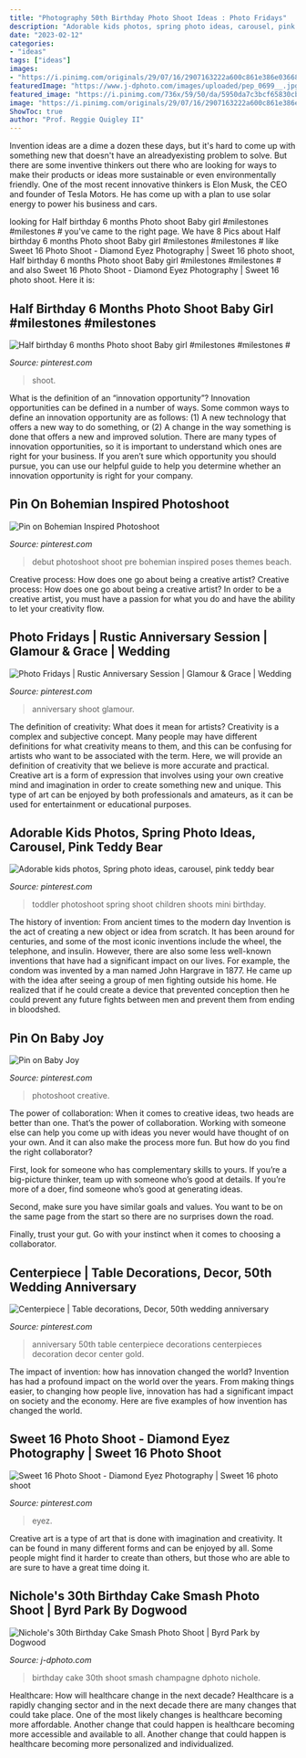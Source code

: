 ```yaml
---
title: "Photography 50th Birthday Photo Shoot Ideas : Photo Fridays"
description: "Adorable kids photos, spring photo ideas, carousel, pink teddy bear"
date: "2023-02-12"
categories:
- "ideas"
tags: ["ideas"]
images:
- "https://i.pinimg.com/originals/29/07/16/2907163222a600c861e386e03668b47d.jpg"
featuredImage: "https://www.j-dphoto.com/images/uploaded/pep_0699__.jpg"
featured_image: "https://i.pinimg.com/736x/59/50/da/5950da7c3bcf65830cb65cac3ff1ead4.jpg"
image: "https://i.pinimg.com/originals/29/07/16/2907163222a600c861e386e03668b47d.jpg"
ShowToc: true
author: "Prof. Reggie Quigley II"
---
```



Invention ideas are a dime a dozen these days, but it's hard to come up with something new that doesn't have an alreadyexisting problem to solve. But there are some inventive thinkers out there who are looking for ways to make their products or ideas more sustainable or even environmentally friendly. One of the most recent innovative thinkers is Elon Musk, the CEO and founder of Tesla Motors. He has come up with a plan to use solar energy to power his business and cars.

	

		
looking for Half birthday 6 months Photo shoot Baby girl #milestones #milestones # you've came to the right page. We have 8 Pics about Half birthday 6 months Photo shoot Baby girl #milestones #milestones # like Sweet 16 Photo Shoot - Diamond Eyez Photography | Sweet 16 photo shoot, Half birthday 6 months Photo shoot Baby girl #milestones #milestones # and also Sweet 16 Photo Shoot - Diamond Eyez Photography | Sweet 16 photo shoot. Here it is:
		
    
## Half Birthday 6 Months Photo Shoot Baby Girl #milestones #milestones #

<img loading=lazy src="https://i.pinimg.com/736x/d7/ab/6b/d7ab6b3c7bb37e6b90c4996d238bb68a.jpg" onerror="this.onerror=null;this.src='https://tse4.mm.bing.net/th?id=OIP.IUP5kD7sHB4poZPf7sRzegHaLH&amp;pid=15.1';" alt="Half birthday 6 months Photo shoot Baby girl #milestones #milestones #">

_Source: pinterest.com_

>shoot. 

	

What is the definition of an “innovation opportunity”?
Innovation opportunities can be defined in a number of ways. Some common ways to define an innovation opportunity are as follows: (1) A new technology that offers a new way to do something, or (2) A change in the way something is done that offers a new and improved solution. 
There are many types of innovation opportunities, so it is important to understand which ones are right for your business. If you aren’t sure which opportunity you should pursue, you can use our helpful guide to help you determine whether an innovation opportunity is right for your company.

    
## Pin On Bohemian Inspired Photoshoot

<img loading=lazy src="https://i.pinimg.com/736x/88/0e/e6/880ee6eaa39d3cbdbbc548b785fe43e0--pre-debut-shoot-photoshoot.jpg" onerror="this.onerror=null;this.src='https://tse2.mm.bing.net/th?id=OIP.VZJqqDoR4APTUNNmhejp_AHaLH&amp;pid=15.1';" alt="Pin on Bohemian Inspired Photoshoot">

_Source: pinterest.com_

>debut photoshoot shoot pre bohemian inspired poses themes beach. 

	

Creative process: How does one go about being a creative artist?
Creative process: How does one go about being a creative artist?
In order to be a creative artist, you must have a passion for what you do and have the ability to let your creativity flow.

    
## Photo Fridays | Rustic Anniversary Session | Glamour &amp; Grace | Wedding

<img loading=lazy src="https://i.pinimg.com/originals/29/07/16/2907163222a600c861e386e03668b47d.jpg" onerror="this.onerror=null;this.src='https://tse1.mm.bing.net/th?id=OIP.m8XA2IZ0tWnf9-iA_O0d3QHaLH&amp;pid=15.1';" alt="Photo Fridays | Rustic Anniversary Session | Glamour &amp; Grace | Wedding">

_Source: pinterest.com_

>anniversary shoot glamour. 

	

The definition of creativity: What does it mean for artists?
Creativity is a complex and subjective concept. Many people may have different definitions for what creativity means to them, and this can be confusing for artists who want to be associated with the term. Here, we will provide an definition of creativity that we believe is more accurate and practical. Creative art is a form of expression that involves using your own creative mind and imagination in order to create something new and unique. This type of art can be enjoyed by both professionals and amateurs, as it can be used for entertainment or educational purposes.

    
## Adorable Kids Photos, Spring Photo Ideas, Carousel, Pink Teddy Bear

<img loading=lazy src="https://i.pinimg.com/736x/59/50/da/5950da7c3bcf65830cb65cac3ff1ead4.jpg" onerror="this.onerror=null;this.src='https://tse1.mm.bing.net/th?id=OIP.FlJ9kre8hT4eTZt3-PoxnQHaLG&amp;pid=15.1';" alt="Adorable kids photos, Spring photo ideas, carousel, pink teddy bear">

_Source: pinterest.com_

>toddler photoshoot spring shoot children shoots mini birthday. 

	

The history of invention: From ancient times to the modern day
Invention is the act of creating a new object or idea from scratch. It has been around for centuries, and some of the most iconic inventions include the wheel, the telephone, and insulin. However, there are also some less well-known inventions that have had a significant impact on our lives. For example, the condom was invented by a man named John Hargrave in 1877. He came up with the idea after seeing a group of men fighting outside his home. He realized that if he could create a device that prevented conception then he could prevent any future fights between men and prevent them from ending in bloodshed.

    
## Pin On Baby Joy

<img loading=lazy src="https://i.pinimg.com/736x/02/44/dc/0244dc7c5b335ca5d9ea32ad9a24fb4c--creative-photoshoot-ideas-baby-photoshoot-ideas.jpg" onerror="this.onerror=null;this.src='https://tse1.mm.bing.net/th?id=OIP.T4lCOXCopb1jVSmPJcNgfgHaLL&amp;pid=15.1';" alt="Pin on Baby Joy">

_Source: pinterest.com_

>photoshoot creative. 

	

The power of collaboration:
When it comes to creative ideas, two heads are better than one. That’s the power of collaboration.
Working with someone else can help you come up with ideas you never would have thought of on your own. And it can also make the process more fun. But how do you find the right collaborator?

First, look for someone who has complementary skills to yours. If you’re a big-picture thinker, team up with someone who’s good at details. If you’re more of a doer, find someone who’s good at generating ideas.

Second, make sure you have similar goals and values. You want to be on the same page from the start so there are no surprises down the road.

Finally, trust your gut. Go with your instinct when it comes to choosing a collaborator.

    
## Centerpiece | Table Decorations, Decor, 50th Wedding Anniversary

<img loading=lazy src="https://i.pinimg.com/originals/f4/f6/21/f4f621b437bb3009a53417bbf4c1ee5b.jpg" onerror="this.onerror=null;this.src='https://tse1.mm.bing.net/th?id=OIP.IijSvlpjUUdkT5Zezun-tgHaJ4&amp;pid=15.1';" alt="Centerpiece | Table decorations, Decor, 50th wedding anniversary">

_Source: pinterest.com_

>anniversary 50th table centerpiece decorations centerpieces decoration decor center gold. 

	

The impact of invention: how has innovation changed the world?
Invention has had a profound impact on the world over the years. From making things easier, to changing how people live, innovation has had a significant impact on society and the economy. Here are five examples of how invention has changed the world.

    
## Sweet 16 Photo Shoot - Diamond Eyez Photography | Sweet 16 Photo Shoot

<img loading=lazy src="https://i.pinimg.com/736x/44/c2/8c/44c28c76c2713b2d1ab9ae7222a5112e.jpg" onerror="this.onerror=null;this.src='https://tse4.mm.bing.net/th?id=OIP.WX9v8ozeIhUz5SD33nmArAHaLH&amp;pid=15.1';" alt="Sweet 16 Photo Shoot - Diamond Eyez Photography | Sweet 16 photo shoot">

_Source: pinterest.com_

>eyez. 

	

Creative art is a type of art that is done with imagination and creativity. It can be found in many different forms and can be enjoyed by all. Some people might find it harder to create than others, but those who are able to are sure to have a great time doing it.

    
## Nichole&#039;s 30th Birthday Cake Smash Photo Shoot | Byrd Park By Dogwood

<img loading=lazy src="https://www.j-dphoto.com/images/uploaded/pep_0699__.jpg" onerror="this.onerror=null;this.src='https://tse4.mm.bing.net/th?id=OIP.PlqtoIv4fosd5xz6grO60AHaLG&amp;pid=15.1';" alt="Nichole&#039;s 30th Birthday Cake Smash Photo Shoot | Byrd Park by Dogwood">

_Source: j-dphoto.com_

>birthday cake 30th shoot smash champagne dphoto nichole. 

	

Healthcare: How will healthcare change in the next decade?
Healthcare is a rapidly changing sector and in the next decade there are many changes that could take place. One of the most likely changes is healthcare becoming more affordable. Another change that could happen is healthcare becoming more accessible and available to all. Another change that could happen is healthcare becoming more personalized and individualized.

